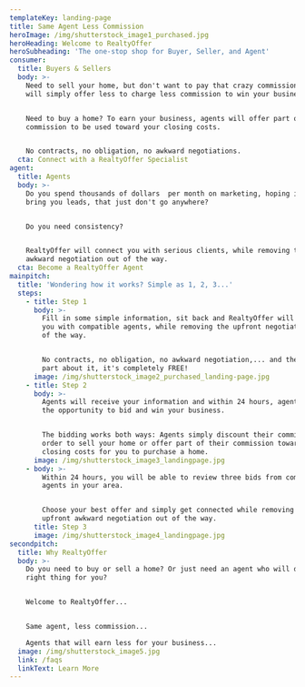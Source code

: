 ```yaml
---
templateKey: landing-page
title: Same Agent Less Commission
heroImage: /img/shutterstock_image1_purchased.jpg
heroHeading: Welcome to RealtyOffer
heroSubheading: 'The one-stop shop for Buyer, Seller, and Agent'
consumer:
  title: Buyers & Sellers
  body: >-
    Need to sell your home, but don't want to pay that crazy commission? Agents
    will simply offer less to charge less commission to win your business!


    Need to buy a home? To earn your business, agents will offer part of their
    commission to be used toward your closing costs.


    No contracts, no obligation, no awkward negotiations.
  cta: Connect with a RealtyOffer Specialist
agent:
  title: Agents
  body: >-
    Do you spend thousands of dollars  per month on marketing, hoping it will
    bring you leads, that just don't go anywhere?


    Do you need consistency?


    RealtyOffer will connect you with serious clients, while removing the upfront
    awkward negotiation out of the way.
  cta: Become a RealtyOffer Agent
mainpitch:
  title: 'Wondering how it works? Simple as 1, 2, 3...'
  steps:
    - title: Step 1
      body: >-
        Fill in some simple information, sit back and RealtyOffer will connect
        you with compatible agents, while removing the upfront negotiation out
        of the way.


        No contracts, no obligation, no awkward negotiation,... and the best
        part about it, it's completely FREE!
      image: /img/shutterstock_image2_purchased_landing-page.jpg
    - title: Step 2
      body: >-
        Agents will receive your information and within 24 hours, agents have
        the opportunity to bid and win your business.


        The bidding works both ways: Agents simply discount their commission in
        order to sell your home or offer part of their commission towards your
        closing costs for you to purchase a home.
      image: /img/shutterstock_image3_landingpage.jpg
    - body: >-
        Within 24 hours, you will be able to review three bids from compatible
        agents in your area.


        Choose your best offer and simply get connected while removing the
        upfront awkward negotiation out of the way.
      title: Step 3
      image: /img/shutterstock_image4_landingpage.jpg
secondpitch:
  title: Why RealtyOffer
  body: >-
    Do you need to buy or sell a home? Or just need an agent who will do the
    right thing for you?


    Welcome to RealtyOffer...


    Same agent, less commission...

    Agents that will earn less for your business...
  image: /img/shutterstock_image5.jpg
  link: /faqs
  linkText: Learn More
---
```

